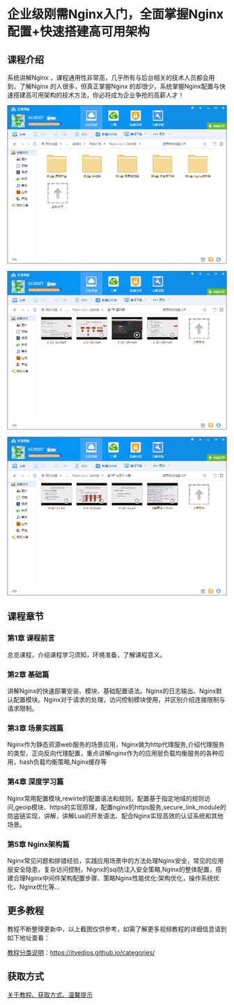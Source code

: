 # 企业级刚需Nginx入门，全面掌握Nginx配置+快速搭建高可用架构

## 课程介绍

系统讲解Nginx ，课程通用性非常高，几乎所有与后台相关的技术人员都会用到，了解Nginx 的人很多，但真正掌握Nginx 的却很少，系统掌握Nginx配置与快速搭建高可用架构的技术方法，你必将成为企业争抢的高薪人才！

![](img/Nginx从入门到实践1.png)

![](img/Nginx从入门到实践2.png)

![](img/Nginx从入门到实践3.png)

## 课程章节

### 第1章 课程前言

总览课程，介绍课程学习须知，环境准备，了解课程意义。

### 第2章 基础篇

讲解Nginx的快速部署安装、模块、基础配置语法。Nginx的日志输出、Nginx默认配置模块。Nginx对于请求的处理，访问控制模块使用，并区别介绍连接限制与请求限制。

### 第3章 场景实践篇

Nginx作为静态资源web服务的场景应用，Nginx做为http代理服务,介绍代理服务的类型，正向反向代理配置，重点讲解nginx作为的应用层负载均衡服务的各种应用，hash负载均衡策略,Nginx缓存等

### 第4章 深度学习篇

Nginx常用配置模块,rewirte的配置语法和规则，配置基于指定地域的规则访问,geoip模块、https的实现原理，配置nginx的https服务,secure_link_module的防盗链实现，讲解，讲解Lua的开发语法、配合Nginx实现高效的认证系统和其他场景。

### 第5章 Nginx架构篇

Nginx常见问题和排错经验，实践应用场景中的方法处理Nginx安全，常见的应用层安全隐患，复杂访问控制，Nignx的sql防注入安全策略,Nginx的整体配置，搭建合理Nginx中间件架构配置步骤、策略Nginx性能优化:架构优化，操作系统优化、Nginx优化等...

## 更多教程

教程不断整理更新中，以上截图仅供参考，如需了解更多视频教程的详细信息请到如下地址查看：

[教程分类说明](https://itvedios.github.io/categories/)：<https://itvedios.github.io/categories/>

## 获取方式

[关于教程、获取方式、温馨提示](https://itvedios.github.io/about/)

